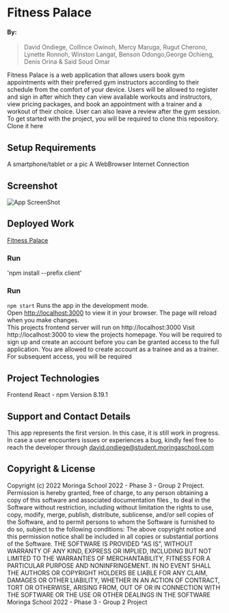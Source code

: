 # Fitness Palace

#### By:
> David Ondiege, Collince Owinoh, Mercy Maruga, Rugut Cherono, Lynette Ronnoh, Winston Langat, Benson Odongo,George Ochieng, Denis Orina & Said Soud Omar

Fitness Palace is a web application that allows users book gym appointments with their preferred gym instructors according to their schedule from the comfort of your device. Users will be allowed to register and sign in after which they can view available workouts and instructors, view pricing packages, and book an appointment with a trainer and a workout of their choice. User can  also leave a review after the gym session.
To get started with the project, you will be required to clone this repository. Clone it here
## Setup Requirements
A smartphone/tablet or a pic
A WebBrowser
Internet Connection
## Screenshot
![App ScreenShot](./src/img/screenshot.png)
## Deployed Work
[Fitness Palace](https://fitness-palace-frontend.vercel.app/)
### Run
'npm install --prefix client'
### Run
`npm start`
Runs the app in the development mode.\
Open [http://localhost:3000](http://localhost:3000) to view it in your browser.
The page will reload when you make changes.\
This projects frontend server will run on http://localhost:3000
Visit http://localhost:3000 to view the projects homepage. You will be required to sign up and create an account before you can be granted access to the full application. You are allowed to create account as a trainee and as a trainer. For subsequent access, you will be required
## Project Technologies
Frontend React - npm Version 8.19.1
## Support and Contact Details
This app represents the first version. In this case, it is still work in progress. In case a user encounters issues or experiences a bug, kindly feel free to reach the developer through david.ondiege@student.moringaschool.com
## Copyright & License
Copyright (c) 2022 Moringa School 2022 - Phase 3 - Group 2 Project. Permission is hereby granted, free of charge, to any person obtaining a copy of this software and associated documentation files , to deal in the Software without restriction, including without limitation the rights to use, copy, modify, merge, publish, distribute, sublicense, and/or sell copies of the Software, and to permit persons to whom the Software is furnished to do so, subject to the following conditions:
The above copyright notice and this permission notice shall be included in all copies or substantial portions of the Software.
THE SOFTWARE IS PROVIDED "AS IS", WITHOUT WARRANTY OF ANY KIND, EXPRESS OR IMPLIED, INCLUDING BUT NOT LIMITED TO THE WARRANTIES OF MERCHANTABILITY, FITNESS FOR A PARTICULAR PURPOSE AND NONINFRINGEMENT. IN NO EVENT SHALL THE AUTHORS OR COPYRIGHT HOLDERS BE LIABLE FOR ANY CLAIM, DAMAGES OR OTHER LIABILITY, WHETHER IN AN ACTION OF CONTRACT, TORT OR OTHERWISE, ARISING FROM, OUT OF OR IN CONNECTION WITH THE SOFTWARE OR THE USE OR OTHER DEALINGS IN THE SOFTWARE
Moringa School 2022 - Phase 3 - Group 2 Project
